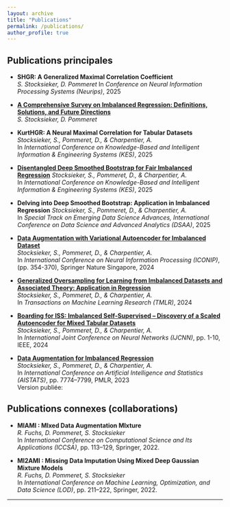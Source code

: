 ```yaml
---
layout: archive
title: "Publications"
permalink: /publications/
author_profile: true
---
```


## Publications principales

- **SHGR: A Generalized Maximal Correlation Coefficient**  
  *S. Stocksieker, D. Pommeret*
  In *Conference on Neural Information Processing Systems (Neurips)*, 2025

- **[A Comprehensive Survey on Imbalanced Regression: Definitions, Solutions, and Future Directions](https://hal.science/hal-05213741)**  
  *S. Stocksieker, D. Pommeret*

- **KurtHGR: A Neural Maximal Correlation for Tabular Datasets**  <!-- Non soumis à Arxiv pour resoumettre la version multivariée -->
  *Stocksieker, S., Pommeret, D., & Charpentier, A.*  
  In *International Conference on Knowledge-Based and Intelligent Information & Engineering Systems (KES)*, 2025  

- **[Disentangled Deep Smoothed Bootstrap for Fair Imbalanced Regression](https://arxiv.org/abs/2508.13829)**
  *Stocksieker, S., Pommeret, D., & Charpentier, A.*  
  In *International Conference on Knowledge-Based and Intelligent Information & Engineering Systems (KES)*, 2025  

- **Delving into Deep Smoothed Bootstrap: Application in Imbalanced Regression**  <!-- Soumis à Arxiv, en attente du lien -->
  *Stocksieker, S., Pommeret, D., & Charpentier, A.*  
  In *Special Track on Emerging Data Science Advances, International Conference on Data Science and Advanced Analytics (DSAA)*, 2025  

- **[Data Augmentation with Variational Autoencoder for Imbalanced Dataset](https://arxiv.org/pdf/2412.07039)**  
  *Stocksieker, S., Pommeret, D., & Charpentier, A.*  
  In *International Conference on Neural Information Processing (ICONIP)*, (pp. 354-370), Springer Nature Singapore, 2024

- **[Generalized Oversampling for Learning from Imbalanced Datasets and Associated Theory: Application in Regression](https://openreview.net/pdf?id=DLqPhQxgYu)**  
  *Stocksieker, S., Pommeret, D., & Charpentier, A.*  
  In *Transactions on Machine Learning Research (TMLR)*, 2024

- **[Boarding for ISS: Imbalanced Self-Supervised – Discovery of a Scaled Autoencoder for Mixed Tabular Datasets](https://arxiv.org/pdf/2403.15790)**  
  *Stocksieker, S., Pommeret, D., & Charpentier, A.*  
  In *International Joint Conference on Neural Networks (IJCNN)*, pp. 1-10, IEEE, 2024

- **[Data Augmentation for Imbalanced Regression](https://proceedings.mlr.press/v206/stocksieker23a/stocksieker23a.pdf)**  
  *Stocksieker, S., Pommeret, D., & Charpentier, A.*  
  In *International Conference on Artificial Intelligence and Statistics (AISTATS)*, pp. 7774–7799, PMLR, 2023  
  Version publiée: 


## Publications connexes (collaborations)

- **MIAMI : MIxed Data Augmentation MIxture**  
   *R. Fuchs, D. Pommeret, S. Stocksieker*  
   In *International Conference on Computational Science and Its Applications (ICCSA)*, pp. 113–129, Springer, 2022.

- **MI2AMI : Missing Data Imputation Using Mixed Deep Gaussian Mixture Models**  
   *R. Fuchs, D. Pommeret, S. Stocksieker*  
   In *International Conference on Machine Learning, Optimization, and Data Science (LOD)*, pp. 211–222, Springer, 2022.  
---


